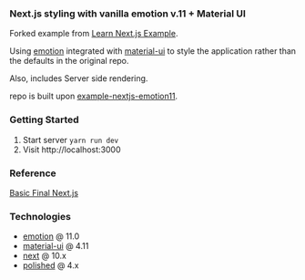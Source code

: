 ### Next.js styling with vanilla emotion v.11 + Material UI 

Forked example from [Learn Next.js Example](https://github.com/vercel/next-learn-starter/tree/master/basics-final).

Using [emotion](https://emotion.sh/docs/introduction) integrated with [material-ui](https://material-ui.com/) to style the application rather than the defaults in the original repo.

Also, includes Server side rendering.

repo is built upon [example-nextjs-emotion11](https://github.com/Jareechang/example-nextjs-emotion11).

### Getting Started


1. Start server `yarn run dev`  
2. Visit http://localhost:3000  


### Reference

[Basic Final Next.js](https://github.com/vercel/next-learn-starter/tree/master/basics-final)

### Technologies

- [emotion](https://emotion.sh/docs/@emotion/css) @ 11.0
- [material-ui](https://material-ui.com/) @ 4.11
- [next](https://nextjs.org/docs/getting-started) @ 10.x
- [polished](https://polished.js.org/docs/) @ 4.x

